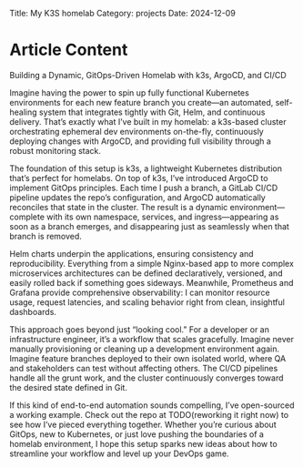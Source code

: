 Title: My K3S homelab
Category: projects
Date: 2024-12-09

# Article Content

Building a Dynamic, GitOps-Driven Homelab with k3s, ArgoCD, and CI/CD

Imagine having the power to spin up fully functional Kubernetes environments for each new feature branch you create—an automated, self-healing system that integrates tightly with Git, Helm, and continuous delivery. That’s exactly what I’ve built in my homelab: a k3s-based cluster orchestrating ephemeral dev environments on-the-fly, continuously deploying changes with ArgoCD, and providing full visibility through a robust monitoring stack.

The foundation of this setup is k3s, a lightweight Kubernetes distribution that’s perfect for homelabs. On top of k3s, I’ve introduced ArgoCD to implement GitOps principles. Each time I push a branch, a GitLab CI/CD pipeline updates the repo’s configuration, and ArgoCD automatically reconciles that state in the cluster. The result is a dynamic environment—complete with its own namespace, services, and ingress—appearing as soon as a branch emerges, and disappearing just as seamlessly when that branch is removed.

Helm charts underpin the applications, ensuring consistency and reproducibility. Everything from a simple Nginx-based app to more complex microservices architectures can be defined declaratively, versioned, and easily rolled back if something goes sideways. Meanwhile, Prometheus and Grafana provide comprehensive observability: I can monitor resource usage, request latencies, and scaling behavior right from clean, insightful dashboards.

This approach goes beyond just “looking cool.” For a developer or an infrastructure engineer, it’s a workflow that scales gracefully. Imagine never manually provisioning or cleaning up a development environment again. Imagine feature branches deployed to their own isolated world, where QA and stakeholders can test without affecting others. The CI/CD pipelines handle all the grunt work, and the cluster continuously converges toward the desired state defined in Git.

If this kind of end-to-end automation sounds compelling, I’ve open-sourced a working example. Check out the repo at TODO(reworking it right now) to see how I’ve pieced everything together. Whether you’re curious about GitOps, new to Kubernetes, or just love pushing the boundaries of a homelab environment, I hope this setup sparks new ideas about how to streamline your workflow and level up your DevOps game.


